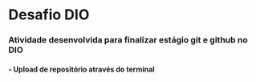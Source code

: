 # Desafio DIO

### Atividade desenvolvida para finalizar estágio git e github no DIO

####  - Upload de repositório através do terminal

